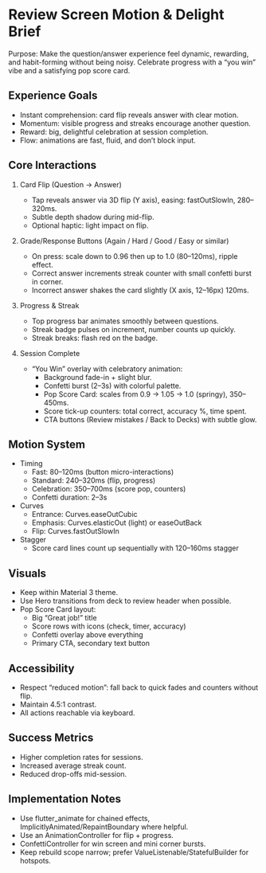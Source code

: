 # Review Screen Motion & Delight Brief

Purpose: Make the question/answer experience feel dynamic, rewarding, and habit-forming without being noisy. Celebrate progress with a “you win” vibe and a satisfying pop score card.

## Experience Goals
- Instant comprehension: card flip reveals answer with clear motion.
- Momentum: visible progress and streaks encourage another question.
- Reward: big, delightful celebration at session completion.
- Flow: animations are fast, fluid, and don’t block input.

## Core Interactions
1. Card Flip (Question → Answer)
   - Tap reveals answer via 3D flip (Y axis), easing: fastOutSlowIn, 280–320ms.
   - Subtle depth shadow during mid-flip.
   - Optional haptic: light impact on flip.

2. Grade/Response Buttons (Again / Hard / Good / Easy or similar)
   - On press: scale down to 0.96 then up to 1.0 (80–120ms), ripple effect.
   - Correct answer increments streak counter with small confetti burst in corner.
   - Incorrect answer shakes the card slightly (X axis, 12–16px) 120ms.

3. Progress & Streak
   - Top progress bar animates smoothly between questions.
   - Streak badge pulses on increment, number counts up quickly.
   - Streak breaks: flash red on the badge.

4. Session Complete
   - “You Win” overlay with celebratory animation:
     - Background fade-in + slight blur.
     - Confetti burst (2–3s) with colorful palette.
     - Pop Score Card: scales from 0.9 → 1.05 → 1.0 (springy), 350–450ms.
     - Score tick-up counters: total correct, accuracy %, time spent.
     - CTA buttons (Review mistakes / Back to Decks) with subtle glow.

## Motion System
- Timing
  - Fast: 80–120ms (button micro-interactions)
  - Standard: 240–320ms (flip, progress)
  - Celebration: 350–700ms (score pop, counters)
  - Confetti duration: 2–3s
- Curves
  - Entrance: Curves.easeOutCubic
  - Emphasis: Curves.elasticOut (light) or easeOutBack
  - Flip: Curves.fastOutSlowIn
- Stagger
  - Score card lines count up sequentially with 120–160ms stagger

## Visuals
- Keep within Material 3 theme.
- Use Hero transitions from deck to review header when possible.
- Pop Score Card layout:
  - Big “Great job!” title
  - Score rows with icons (check, timer, accuracy)
  - Confetti overlay above everything
  - Primary CTA, secondary text button

## Accessibility
- Respect “reduced motion”: fall back to quick fades and counters without flip.
- Maintain 4.5:1 contrast.
- All actions reachable via keyboard.

## Success Metrics
- Higher completion rates for sessions.
- Increased average streak count.
- Reduced drop-offs mid-session.

## Implementation Notes
- Use flutter_animate for chained effects, ImplicitlyAnimated/RepaintBoundary where helpful.
- Use an AnimationController for flip + progress.
- ConfettiController for win screen and mini corner bursts.
- Keep rebuild scope narrow; prefer ValueListenable/StatefulBuilder for hotspots.

